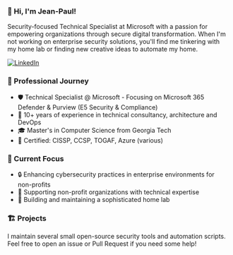 ### 👋 Hi, I'm Jean-Paul!

Security-focused Technical Specialist at Microsoft with a passion for empowering organizations through secure digital transformation. When I'm not working on enterprise security solutions, you'll find me tinkering with my home lab or finding new creative ideas to automate my home.

[![LinkedIn](https://img.shields.io/badge/LinkedIn-Connect-blue)](http://linkedin.com/in/jvravensberg)

### 💼 Professional Journey

- 🛡️ Technical Specialist @ Microsoft - Focusing on Microsoft 365 Defender & Purview (E5 Security & Compliance)
- 🤝 10+ years of experience in technical consultancy, architecture and DevOps
- 🎓 Master's in Computer Science from Georgia Tech
- 📜 Certified: CISSP, CCSP, TOGAF, Azure (various)

### 🌟 Current Focus

- 🔒 Enhancing cybersecurity practices in enterprise environments for non-profits
- 🏢 Supporting non-profit organizations with technical expertise
- 🔧 Building and maintaining a sophisticated home lab

### 🏗️ Projects

I maintain several small open-source security tools and automation scripts. Feel free to open an issue or Pull Request if you need some help!
